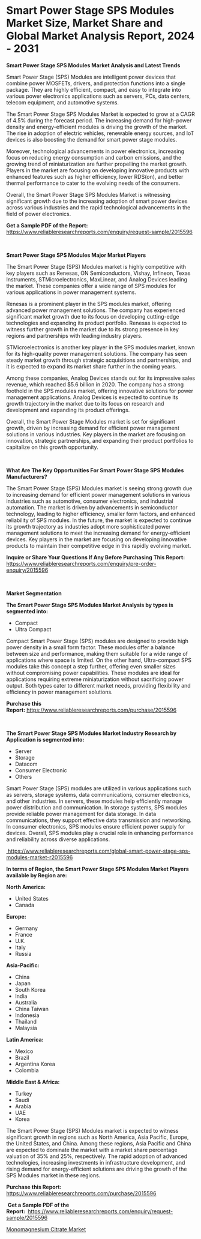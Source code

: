 <p><h1>Smart Power Stage SPS Modules Market Size, Market Share and Global Market Analysis Report, 2024 - 2031</h1></p><p><strong>Smart Power Stage SPS Modules Market Analysis and Latest Trends</strong></p>
<p><p>Smart Power Stage (SPS) Modules are intelligent power devices that combine power MOSFETs, drivers, and protection functions into a single package. They are highly efficient, compact, and easy to integrate into various power electronics applications such as servers, PCs, data centers, telecom equipment, and automotive systems.</p><p>The Smart Power Stage SPS Modules Market is expected to grow at a CAGR of 4.5% during the forecast period. The increasing demand for high-power density and energy-efficient modules is driving the growth of the market. The rise in adoption of electric vehicles, renewable energy sources, and IoT devices is also boosting the demand for smart power stage modules.</p><p>Moreover, technological advancements in power electronics, increasing focus on reducing energy consumption and carbon emissions, and the growing trend of miniaturization are further propelling the market growth. Players in the market are focusing on developing innovative products with enhanced features such as higher efficiency, lower RDS(on), and better thermal performance to cater to the evolving needs of the consumers.</p><p>Overall, the Smart Power Stage SPS Modules Market is witnessing significant growth due to the increasing adoption of smart power devices across various industries and the rapid technological advancements in the field of power electronics.</p></p>
<p><strong>Get a Sample PDF of the Report:&nbsp;</strong> <a href="https://www.reliableresearchreports.com/enquiry/request-sample/2015596">https://www.reliableresearchreports.com/enquiry/request-sample/2015596</a></p>
<p>&nbsp;</p>
<p><strong>Smart Power Stage SPS Modules Major Market Players</strong></p>
<p><p>The Smart Power Stage (SPS) Modules market is highly competitive with key players such as Renesas, ON Semiconductors, Vishay, Infineon, Texas Instruments, STMicroelectronics, MaxLinear, and Analog Devices leading the market. These companies offer a wide range of SPS modules for various applications in power management systems.</p><p>Renesas is a prominent player in the SPS modules market, offering advanced power management solutions. The company has experienced significant market growth due to its focus on developing cutting-edge technologies and expanding its product portfolio. Renesas is expected to witness further growth in the market due to its strong presence in key regions and partnerships with leading industry players.</p><p>STMicroelectronics is another key player in the SPS modules market, known for its high-quality power management solutions. The company has seen steady market growth through strategic acquisitions and partnerships, and it is expected to expand its market share further in the coming years.</p><p>Among these companies, Analog Devices stands out for its impressive sales revenue, which reached $5.6 billion in 2020. The company has a strong foothold in the SPS modules market, offering innovative solutions for power management applications. Analog Devices is expected to continue its growth trajectory in the market due to its focus on research and development and expanding its product offerings.</p><p>Overall, the Smart Power Stage Modules market is set for significant growth, driven by increasing demand for efficient power management solutions in various industries. Key players in the market are focusing on innovation, strategic partnerships, and expanding their product portfolios to capitalize on this growth opportunity.</p></p>
<p>&nbsp;</p>
<p><strong>What Are The Key Opportunities For Smart Power Stage SPS Modules Manufacturers?</strong></p>
<p><p>The Smart Power Stage (SPS) Modules market is seeing strong growth due to increasing demand for efficient power management solutions in various industries such as automotive, consumer electronics, and industrial automation. The market is driven by advancements in semiconductor technology, leading to higher efficiency, smaller form factors, and enhanced reliability of SPS modules. In the future, the market is expected to continue its growth trajectory as industries adopt more sophisticated power management solutions to meet the increasing demand for energy-efficient devices. Key players in the market are focusing on developing innovative products to maintain their competitive edge in this rapidly evolving market.</p></p>
<p><strong>Inquire or Share Your Questions If Any Before Purchasing This Report:</strong> <a href="https://www.reliableresearchreports.com/enquiry/pre-order-enquiry/2015596">https://www.reliableresearchreports.com/enquiry/pre-order-enquiry/2015596</a></p>
<p>&nbsp;</p>
<p><strong>Market Segmentation</strong></p>
<p><strong>The Smart Power Stage SPS Modules Market Analysis by types is segmented into:</strong></p>
<p><ul><li>Compact</li><li>Ultra Compact</li></ul></p>
<p><p>Compact Smart Power Stage (SPS) modules are designed to provide high power density in a small form factor. These modules offer a balance between size and performance, making them suitable for a wide range of applications where space is limited. On the other hand, Ultra-compact SPS modules take this concept a step further, offering even smaller sizes without compromising power capabilities. These modules are ideal for applications requiring extreme miniaturization without sacrificing power output. Both types cater to different market needs, providing flexibility and efficiency in power management solutions.</p></p>
<p><strong>Purchase this Report:&nbsp;</strong><a href="https://www.reliableresearchreports.com/purchase/2015596">https://www.reliableresearchreports.com/purchase/2015596</a></p>
<p>&nbsp;</p>
<p><strong>The Smart Power Stage SPS Modules Market Industry Research by Application is segmented into:</strong></p>
<p><ul><li>Server</li><li>Storage</li><li>Datacom</li><li>Consumer Electronic</li><li>Others</li></ul></p>
<p><p>Smart Power Stage (SPS) modules are utilized in various applications such as servers, storage systems, data communications, consumer electronics, and other industries. In servers, these modules help efficiently manage power distribution and communication. In storage systems, SPS modules provide reliable power management for data storage. In data communications, they support effective data transmission and networking. In consumer electronics, SPS modules ensure efficient power supply for devices. Overall, SPS modules play a crucial role in enhancing performance and reliability across diverse applications.</p></p>
<p><a href="https://www.reliableresearchreports.com/global-smart-power-stage-sps-modules-market-r2015596">&nbsp;https://www.reliableresearchreports.com/global-smart-power-stage-sps-modules-market-r2015596</a></p>
<p><strong>In terms of Region, the Smart Power Stage SPS Modules Market Players available by Region are:</strong></p>
<p>
    <p> <strong> North America: </strong>
        <ul>
            <li>United States</li>
            <li>Canada</li>
        </ul>
        </p> 
    <p> <strong> Europe: </strong>
        <ul>
            <li>Germany</li>
            <li>France</li>
            <li>U.K.</li>
            <li>Italy</li>
            <li>Russia</li>
        </ul>
        </p> 
    <p> <strong> Asia-Pacific: </strong>
        <ul>
            <li>China</li>
            <li>Japan</li>
            <li>South Korea</li>
            <li>India</li>
            <li>Australia</li>
            <li>China Taiwan</li>
            <li>Indonesia</li>
            <li>Thailand</li>
            <li>Malaysia</li>
        </ul>
        </p> 
    <p> <strong> Latin America: </strong>
        <ul>
            <li>Mexico</li>
            <li>Brazil</li>
            <li>Argentina Korea</li>
            <li>Colombia</li>
        </ul>
        </p> 
    <p> <strong> Middle East & Africa: </strong>
        <ul>
            <li>Turkey</li>
            <li>Saudi</li>
            <li>Arabia</li>
            <li>UAE</li>
            <li>Korea</li>
        </ul>
    </p>
    </p>
<p><p>The Smart Power Stage (SPS) Modules market is expected to witness significant growth in regions such as North America, Asia Pacific, Europe, the United States, and China. Among these regions, Asia Pacific and China are expected to dominate the market with a market share percentage valuation of 35% and 25%, respectively. The rapid adoption of advanced technologies, increasing investments in infrastructure development, and rising demand for energy-efficient solutions are driving the growth of the SPS Modules market in these regions.</p></p>
<p><strong>Purchase this Report: </strong><a href="https://www.reliableresearchreports.com/purchase/2015596">https://www.reliableresearchreports.com/purchase/2015596</a></p>
<p>&nbsp;<strong>Get a Sample PDF of the Report:&nbsp;&nbsp;</strong><a href="https://www.reliableresearchreports.com/enquiry/request-sample/2015596">https://www.reliableresearchreports.com/enquiry/request-sample/2015596</a></p>
<p><strong></strong></p>
<p><p><a href="https://view.publitas.com/reportprime-1/monomagnesium-citrate-market-industry-trends-and-forecast-for-period-from-2024-to-2031/">Monomagnesium Citrate Market</a></p></p>